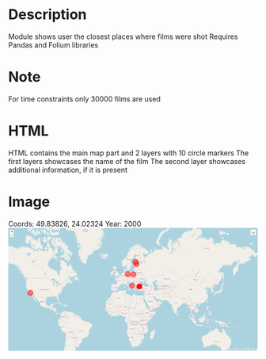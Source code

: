 <b></b>
# Description
Module shows user the closest places where films were shot
Requires Pandas and Folium libraries
# Note
For time constraints only 30000 films are used
# HTML
HTML contains the main map part and 2 layers with 10 circle markers
The first layers showcases the name of the film
The second layer showcases additional information, if it is present
# Image
Coords: 49.83826, 24.02324
Year: 2000
![](chrome_2020-02-18_20-04-38.jpg)
